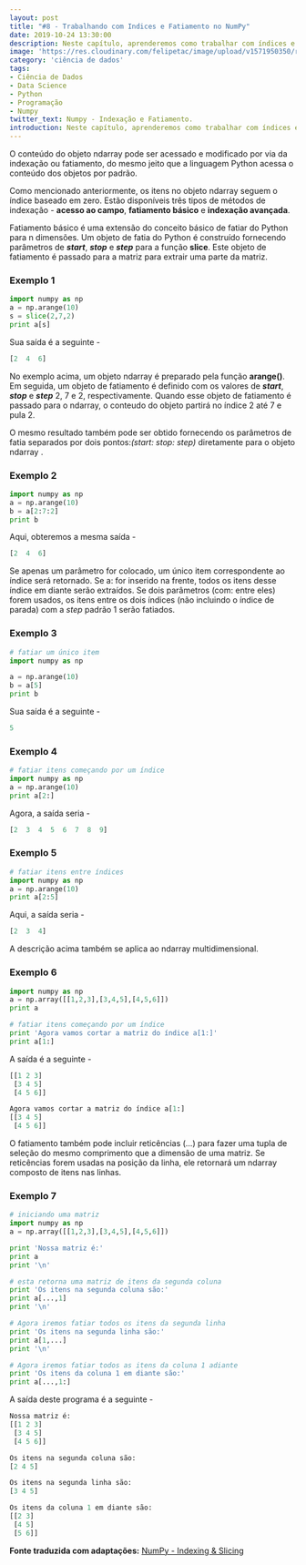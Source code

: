 ```yaml
---
layout: post
title: "#8 - Trabalhando com Indices e Fatiamento no NumPy"
date: 2019-10-24 13:30:00
description: Neste capítulo, aprenderemos como trabalhar com índices e fatiamento de matrizes no NumPy.
image: 'https://res.cloudinary.com/felipetac/image/upload/v1571950350/rubrik9_lpzqgl.jpg'
category: 'ciência de dados'
tags:
- Ciência de Dados
- Data Science
- Python
- Programação
- Numpy
twitter_text: Numpy - Indexação e Fatiamento.
introduction: Neste capítulo, aprenderemos como trabalhar com índices e fatiamento de matrizes no NumPy.
---
```

O conteúdo do objeto ndarray pode ser acessado e modificado por via da indexação ou fatiamento, do mesmo jeito que a linguagem Python acessa o conteúdo dos objetos por padrão.

Como mencionado anteriormente, os itens no objeto ndarray seguem o índice baseado em zero. Estão disponíveis três tipos de métodos de indexação - __acesso ao campo__, __fatiamento básico__ e __indexação avançada__.

Fatiamento básico é uma extensão do conceito básico de fatiar do Python para n dimensões. Um objeto de fatia do Python é construído fornecendo parâmetros de **_start_**, **_stop_** e **_step_** para a função __slice__. Este objeto de fatiamento é passado para a matriz para extrair uma parte da matriz.

### Exemplo 1

```py
import numpy as np
a = np.arange(10)
s = slice(2,7,2)
print a[s]
```

Sua saída é a seguinte -

```py
[2  4  6]
```

No exemplo acima, um objeto ndarray é preparado pela função __arange()__. Em seguida, um objeto de fatiamento é definido com os valores de **_start_**, **_stop_** e **_step_** 2, 7 e 2, respectivamente. Quando esse objeto de fatiamento é passado para o ndarray, o conteudo do objeto partirá no índice 2 até 7 e pula 2.

O mesmo resultado também pode ser obtido fornecendo os parâmetros de fatia separados por dois pontos:_(start: stop: step)_ diretamente para o objeto ndarray .

### Exemplo 2

```py
import numpy as np
a = np.arange(10)
b = a[2:7:2]
print b
```

Aqui, obteremos a mesma saída -

```py
[2  4  6]
```

Se apenas um parâmetro for colocado, um único item correspondente ao índice será retornado. Se a: for inserido na frente, todos os itens desse índice em diante serão extraídos. Se dois parâmetros (com: entre eles) forem usados, os itens entre os dois índices (não incluindo o índice de parada) com a _step_ padrão 1 serão fatiados.

### Exemplo 3

```py
# fatiar um único item
import numpy as np

a = np.arange(10)
b = a[5]
print b
```

Sua saída é a seguinte -

```py
5
```

### Exemplo 4


```py
# fatiar itens começando por um índice
import numpy as np
a = np.arange(10)
print a[2:]
```

Agora, a saída seria -

```py
[2  3  4  5  6  7  8  9]
```

### Exemplo 5

```py
# fatiar itens entre índices
import numpy as np
a = np.arange(10)
print a[2:5]
```

Aqui, a saída seria -

```py
[2  3  4]
```

A descrição acima também se aplica ao ndarray multidimensional.

### Exemplo 6

```py
import numpy as np
a = np.array([[1,2,3],[3,4,5],[4,5,6]])
print a

# fatiar itens começando por um índice
print 'Agora vamos cortar a matriz do índice a[1:]'
print a[1:]
```

A saída é a seguinte -

```py
[[1 2 3]
 [3 4 5]
 [4 5 6]]

Agora vamos cortar a matriz do índice a[1:]
[[3 4 5]
 [4 5 6]]
```

O fatiamento também pode incluir reticências (…) para fazer uma tupla de seleção do mesmo comprimento que a dimensão de uma matriz. Se reticências forem usadas na posição da linha, ele retornará um ndarray composto de itens nas linhas.

### Exemplo 7

```py
# iniciando uma matriz
import numpy as np
a = np.array([[1,2,3],[3,4,5],[4,5,6]])

print 'Nossa matriz é:'
print a
print '\n'

# esta retorna uma matriz de itens da segunda coluna
print 'Os itens na segunda coluna são:'
print a[...,1]
print '\n'

# Agora iremos fatiar todos os itens da segunda linha
print 'Os itens na segunda linha são:'
print a[1,...]
print '\n'

# Agora iremos fatiar todos as itens da coluna 1 adiante
print 'Os itens da coluna 1 em diante são:'
print a[...,1:]
```

A saída deste programa é a seguinte -

```py
Nossa matriz é:
[[1 2 3]
 [3 4 5]
 [4 5 6]]

Os itens na segunda coluna são:
[2 4 5]

Os itens na segunda linha são:
[3 4 5]

Os itens da coluna 1 em diante são:
[[2 3]
 [4 5]
 [5 6]]
```

**Fonte traduzida com adaptações:** [NumPy - Indexing & Slicing](https://www.tutorialspoint.com/numpy/numpy_indexing_and_slicing.htm)
